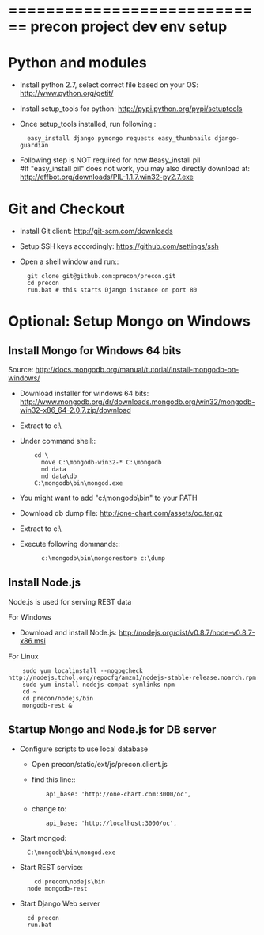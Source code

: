 
============================
precon project dev env setup
============================


Python and modules
============================
- Install python 2.7, select correct file based on your OS: http://www.python.org/getit/
- Install setup_tools for python: http://pypi.python.org/pypi/setuptools
- Once setup_tools installed, run following::

	    easy_install django pymongo	requests easy_thumbnails django-guardian 
	    
- Following step is NOT required for now
	#easy_install pil 		
	#If "easy_install pil" does not work, you may also directly download at: http://effbot.org/downloads/PIL-1.1.7.win32-py2.7.exe


Git and Checkout
============================
- Install Git client: http://git-scm.com/downloads
- Setup SSH keys accordingly: https://github.com/settings/ssh
- Open a shell window and run::


	  	git clone git@github.com:precon/precon.git
	  	cd precon
	  	run.bat # this starts Django instance on port 80


Optional: Setup Mongo on Windows 
=====================================




Install Mongo for Windows 64 bits
---------------------------------

Source: http://docs.mongodb.org/manual/tutorial/install-mongodb-on-windows/

- Download installer for windows 64 bits: http://www.mongodb.org/dr/downloads.mongodb.org/win32/mongodb-win32-x86_64-2.0.7.zip/download
- Extract to c:\
- Under command shell:: 
  
  
		  cd \
			move C:\mongodb-win32-* C:\mongodb
			md data
			md data\db
		  C:\mongodb\bin\mongod.exe
	
		  
- You might want to add "c:\mongodb\bin" to your PATH
- Download db dump file: http://one-chart.com/assets/oc.tar.gz
- Extract to c:\
- Execute following dommands::
	
	
			c:\mongodb\bin\mongorestore c:\dump


Install Node.js 
---------------------------------
Node.js is used for serving REST data 

For Windows

- Download and install Node.js: http://nodejs.org/dist/v0.8.7/node-v0.8.7-x86.msi
 
For Linux


		sudo yum localinstall --nogpgcheck http://nodejs.tchol.org/repocfg/amzn1/nodejs-stable-release.noarch.rpm   
		sudo yum install nodejs-compat-symlinks npm
		cd ~
		cd precon/nodejs/bin
		mongodb-rest & 


Startup Mongo and Node.js for DB server
---------------------------------------
- Configure scripts to use local database

  - Open precon/static/ext/js/precon.client.js
  - find this line::
  
  		    api_base: 'http://one-chart.com:3000/oc',
  		  		
  - change to:
  
  		    api_base: 'http://localhost:3000/oc',
  		
- Start mongod:


		C:\mongodb\bin\mongod.exe

	
- Start REST service:


		  cd precon\nodejs\bin
  		node mongodb-rest
  
  
- Start Django Web server


		cd precon
		run.bat
	


